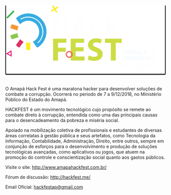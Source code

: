 <div style="text-align:center; background: #000; border-radius: 3px; margin-bottom: 35px;">
<img src="docs/images/logo.svg" alt="drawing" width="500" />
</div>

O Amapá Hack Fest é uma maratona hacker para desenvolver soluções de combate a corrupção. Ocorrerá no período de 7 a 9/12/2018, no Ministério Público do Estado do Amapá.

HACKFEST é um movimento tecnológico cujo propósito se remete ao combate direto à corrupção, entendida como uma das principais causas para o desencadeamento da pobreza e miséria social.

Apoiado na mobilização coletiva de profissionais e estudantes de diversas áreas correlatas à gestão pública e seus artefatos, como Tecnologia da Informação, Contabilidade, Administração, Direito, entre outros, sempre em conjunção de esforços para o desenvolvimento e produção de soluções tecnológicas avançadas, como aplicativos ou jogos, que atuem na promoção do controle e conscientização social quanto aos gastos públicos.

Visite o site: http://www.amapahackfest.com.br/

Fórum de discussão: http://hackfest.me/

Email Oficial: <a href="mailto:hackfestap@gmail.com"> hackfestap@gmail.com </a>
